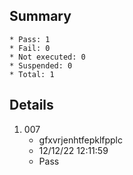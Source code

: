 ## Summary
	* Pass: 1
	* Fail: 0
	* Not executed: 0
	* Suspended: 0
	* Total: 1
## Details
1. 007
	* gfxvrjenhtfepklfpplc
	* 12/12/22 12:11:59
	* Pass
